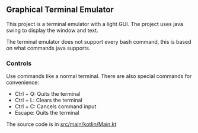 ## Graphical Terminal Emulator

This project is a terminal emulator with a light GUI. 
The project uses java swing to display the window and text.

The terminal emulator does not support every bash command, this is based on what commands java supports.

### Controls
Use commands like a normal terminal. There are also special commands for convenience:
* Ctrl + Q: Quits the terminal
* Ctrl + L: Clears the terminal
* Ctrl + C: Cancels command input
* Escape: Quits the terminal

The source code is in [src/main/kotlin/Main.kt](https://github.com/tuvus/TerminalUI/blob/main/src/main/kotlin/Main.kt)